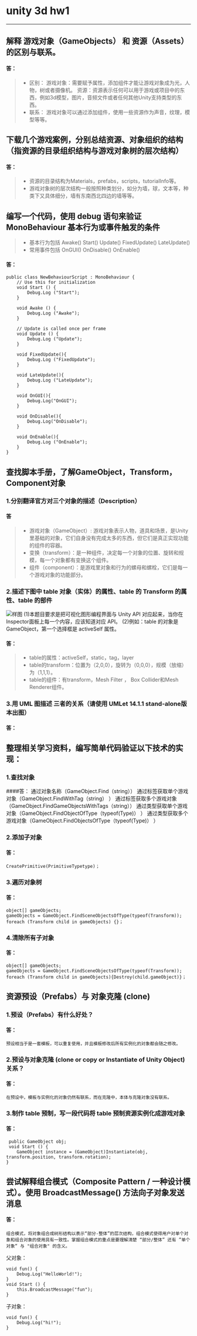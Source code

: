 # unity 3d hw1


----------


## 解释 游戏对象（GameObjects） 和 资源（Assets）的区别与联系。
#### 答：
> * 区别：
> 游戏对象：需要赋予属性，添加组件才能让游戏对象成为光，人物，树或者摄像机。
> 资源：资源表示任何可以用于游戏或项目中的东西，例如3d模型，图片，音频文件或者任何其他Unity支持类型的东西。
> * 联系：
> 游戏对象可以通过添加组件，使用一些资源作为声音，纹理，模型等等。


## 下载几个游戏案例，分别总结资源、对象组织的结构（指资源的目录组织结构与游戏对象树的层次结构）

#### 答：
> * 资源的目录结构为Materials，prefabs，scripts，tutorialInfo等。
> * 游戏对象树的层次结构一般按照种类划分，如分为墙，球，文本等，种类下又具体细分，墙有东南西北四边的墙等等。

## 编写一个代码，使用 debug 语句来验证 MonoBehaviour 基本行为或事件触发的条件
> * 基本行为包括 Awake() Start() Update() FixedUpdate() LateUpdate()
> * 常用事件包括 OnGUI() OnDisable() OnEnable()
    
#### 答：
    public class NewBehaviourScript : MonoBehaviour {
    	// Use this for initialization
    	void Start () {
    		Debug.Log ("Start");
    	}
    
    	void Awake () {
    		Debug.Log ("Awake");
    	}
    	
    	// Update is called once per frame
    	void Update () {
    		Debug.Log ("Update");
    	}
    
    	void FixedUpdate(){
    		Debug.Log ("FixedUpdate");
    	}
    
    	void LateUpdate(){
    		Debug.Log ("LateUpdate");
    	}
    
    	void OnGUI(){
    		Debug.Log("OnGUI");
    	} 
    
    	void OnDisable(){
    		Debug.Log("OnDisable");
    	} 
    
    	void OnEnable(){
    		Debug.Log ("OnEnable");
    	}
    }
    
## 查找脚本手册，了解GameObject，Transform，Component对象
### 1.分别翻译官方对三个对象的描述（Description）

#### 答
> * 游戏对象（GameObject）: 游戏对象表示人物，道具和场景，是Unity里基础的对象，它们自身没有完成太多的东西，但它们是真正实现功能的组件的容器。
> * 变换（transform）：是一种组件，决定每一个对象的位置、旋转和规模，每一个对象都有变换这个组件。
> * 组件（component）：是游戏里对象和行为的螺母和螺栓，它们是每一个游戏对象的功能部分。


### 2.描述下图中 table 对象（实体）的属性、table 的 Transform 的属性、table 的部件
![样图][1]
    (1)本题目要求是把可视化图形编程界面与 Unity API 对应起来，当你在Inspector面板上每一个内容，应该知道对应 API。
    (2)例如：table 的对象是 GameObject，第一个选择框是 activeSelf 属性。
    
#### 答：
> * table的属性：activeSelf，static，tag，layer
> * table的transform：位置为（2,0,0），旋转为（0,0,0），规模（放缩）为（1,1,1）。
> * table的组件：有transform，Mesh Filter ， Box Collider和Mesh Renderer组件。

### 3.用 UML 图描述 三者的关系（请使用 UMLet 14.1.1 stand-alone版本出图）

#### 答：

## 整理相关学习资料，编写简单代码验证以下技术的实现：
### 1.查找对象
####答：
    通过对象名称（GameObject.Find（string））
    通过标签获取单个游戏对象（GameObject.FindWithTag（string） ）
    通过标签获取多个游戏对象（GameObject.FindGameObjectsWithTags（string））
    通过类型获取单个游戏对象（GameObject.FindObjectOfType（typeof(Type)） ）
    通过类型获取多个游戏对象（GameObject.FindObjectsOfType（typeof(Type)） ）

### 2.添加子对象
#### 答：
    CreatePrimitive(PrimitiveTypetype)；
    
### 3.遍历对象树

#### 答：
    object[] gameObjects;
    gameObjects = GameObject.FindSceneObjectsOfType(typeof(Transform));
    foreach (Transform child in gameObjects) {}；
    
### 4.清除所有子对象

#### 答：
    object[] gameObjects;
    gameObjects = GameObject.FindSceneObjectsOfType(typeof(Transform));
    foreach (Transform child in gameObjects){Destroy(child.gameObject)}；
    
## 资源预设（Prefabs）与 对象克隆 (clone)
### 1.预设（Prefabs）有什么好处？
#### 答：
    预设相当于是一套模板，可以重复使用，并且模板修改后所有实例化的对象都会随之修改。
    
### 2.预设与对象克隆 (clone or copy or Instantiate of Unity Object) 关系？
#### 答：
    在预设中，模板与实例化的对象仍然有联系，而在克隆中，本体与克隆对象没有联系。
### 3.制作 table 预制，写一段代码将 table 预制资源实例化成游戏对象

#### 答：
     public GameObject obj;
     void Start () {
		GameObject instance = (GameObject)Instantiate(obj, transform.position, transform.rotation);
	}
	
## 尝试解释组合模式（Composite Pattern / 一种设计模式）。使用 BroadcastMessage() 方法向子对象发送消息

#### 答：
    组合模式，将对象组合成树形结构以表示“部分-整体”的层次结构，组合模式使得用户对单个对象和组合对象的使用具有一致性。掌握组合模式的重点是要理解清楚 “部分/整体” 还有 ”单个对象“ 与 "组合对象" 的含义。


父对象：

    void fun() {
        Debug.Log("HelloWorld!");
    }
    void Start () {
        this.BroadcastMessage("fun");
    }
    

子对象：

    void fun() {
        Debug.Log("hi!");
    }


  [1]: https://pmlpml.github.io/unity3d-learning/images/ch02/ch02-homework.png
